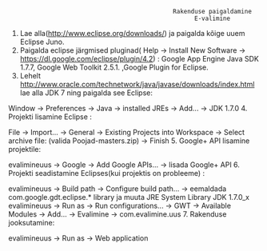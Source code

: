                                                   Rakenduse paigaldamine
                                                        E-valimine


1. Lae alla(http://www.eclipse.org/downloads/) ja paigalda kõige uuem Eclipse Juno. 
2. Paigalda eclipse järgmised pluginad( Help -> Install New Software -> https://dl.google.com/eclipse/plugin/4.2) : Google App Engine Java SDK 1.7.7, Google Web Toolkit 2.5.1. ,Google Plugin for Eclipse.
3. Lehelt http://www.oracle.com/technetwork/java/javase/downloads/index.html lae alla JDK 7 ning paigalda see Eclipse:

Window -> Preferences -> Java -> installed JREs -> Add... -> JDK 1.7.0
4. Projekti lisamine Eclipse :

File -> Import... -> General -> Existing Projects into Workspace -> Select archive file: (valida Poojad-masters.zip) -> Finish
5. Google+ API lisamine projektile:

evalimineuus -> Google -> Add Google APIs... -> lisada Google+ API
6. Projekti seadistamine Eclipses(kui projektis on probleeme) :

evalimineuus -> Build path -> Configure build path... -> eemaldada com.google.gdt.eclipse.* library ja muuta JRE System Library JDK 1.7.0_x
evalimineuus -> Run as -> Run configurations... -> GWT -> Available Modules -> Add... -> Evalimine -> com.evalimine.uus
7. Rakenduse jooksutamine:

evalimineuus -> Run as -> Web application
  
